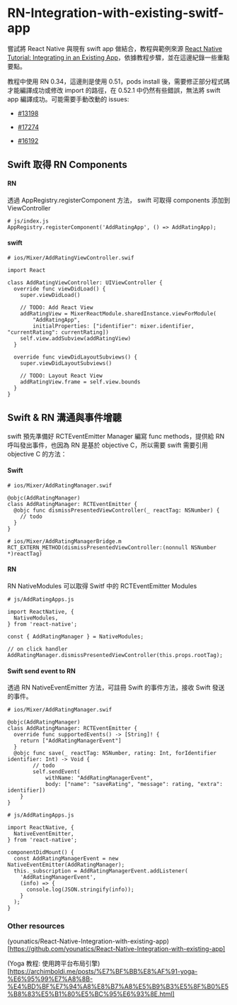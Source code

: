 # RN-Integration-with-existing-switf-app

嘗試將 React Native 與現有 swift app 做結合，教程與範例來源 [React Native Tutorial: Integrating in an Existing App](https://www.raywenderlich.com/136047/react-native-existing-app)，依據教程步驟，並在這邊紀錄一些重點要點。

教程中使用 RN 0.34，這邊則是使用 0.51，pods install 後，需要修正部分程式碼才能編譯成功或修改 import 的路徑，在 0.52.1 中仍然有些錯誤，無法將 swift app 編譯成功。可能需要手動改動的 issues:

* [#13198](https://github.com/facebook/react-native/issues/13198)

* [#17274](https://github.com/facebook/react-native/issues/17274)

* [#16192](https://github.com/facebook/react-native/pull/16192)

## Swift 取得 RN Components

#### RN

透過 AppRegistry.registerComponent 方法， swift 可取得 components 添加到 ViewController

```
# js/index.js
AppRegistry.registerComponent('AddRatingApp', () => AddRatingApp);
```

#### swift

```
# ios/Mixer/AddRatingViewController.swif

import React

class AddRatingViewController: UIViewController {
  override func viewDidLoad() {
    super.viewDidLoad()

    // TODO: Add React View
    addRatingView = MixerReactModule.sharedInstance.viewForModule(
        "AddRatingApp",
        initialProperties: ["identifier": mixer.identifier, "currentRating": currentRating])
    self.view.addSubview(addRatingView)
  }

  override func viewDidLayoutSubviews() {
    super.viewDidLayoutSubviews()

    // TODO: Layout React View
    addRatingView.frame = self.view.bounds
  }
}
```

## Swift & RN 溝通與事件增聽

swift 預先準備好 RCTEventEmitter Manager 編寫 func methods，提供給 RN 呼叫發出事件，也因為 RN 是基於 objective C，所以需要 swift 需要引用 objective C 的方法：

#### Swift

```
# ios/Mixer/AddRatingManager.swif

@objc(AddRatingManager)
class AddRatingManager: RCTEventEmitter {
  @objc func dismissPresentedViewController(_ reactTag: NSNumber) {
    // todo
  }
}

# ios/Mixer/AddRatingManagerBridge.m
RCT_EXTERN_METHOD(dismissPresentedViewController:(nonnull NSNumber *)reactTag)
```

#### RN

RN NativeModules 可以取得 Switf 中的 RCTEventEmitter Modules

```
# js/AddRatingApps.js

import ReactNative, {
  NativeModules,
} from 'react-native';

const { AddRatingManager } = NativeModules;

// on click handler
AddRatingManager.dismissPresentedViewController(this.props.rootTag);
```

#### Swift send event to RN

透過 RN NativeEventEmitter 方法，可註冊 Swift 的事件方法，接收 Swift 發送的事件。

```
# ios/Mixer/AddRatingManager.swif

@objc(AddRatingManager)
class AddRatingManager: RCTEventEmitter {
  override func supportedEvents() -> [String]! {
    return ["AddRatingManagerEvent"]
  }
  @objc func save(_ reactTag: NSNumber, rating: Int, forIdentifier identifier: Int) -> Void {
        // todo
        self.sendEvent(
            withName: "AddRatingManagerEvent",
            body: ["name": "saveRating", "message": rating, "extra": identifier])
    }
}
```

```
# js/AddRatingApps.js

import ReactNative, {
  NativeEventEmitter,
} from 'react-native';

componentDidMount() {
  const AddRatingManagerEvent = new NativeEventEmitter(AddRatingManager);
  this._subscription = AddRatingManagerEvent.addListener(
    'AddRatingManagerEvent',
    (info) => {
      console.log(JSON.stringify(info));
    }
  );
}
```

### Other resources

(younatics/React-Native-Integration-with-existing-app)[https://github.com/younatics/React-Native-Integration-with-existing-app]

(Yoga 教程: 使用跨平台布局引擎)[https://archimboldi.me/posts/%E7%BF%BB%E8%AF%91-yoga-%E6%95%99%E7%A8%8B-%E4%BD%BF%E7%94%A8%E8%B7%A8%E5%B9%B3%E5%8F%B0%E5%B8%83%E5%B1%80%E5%BC%95%E6%93%8E.html]
